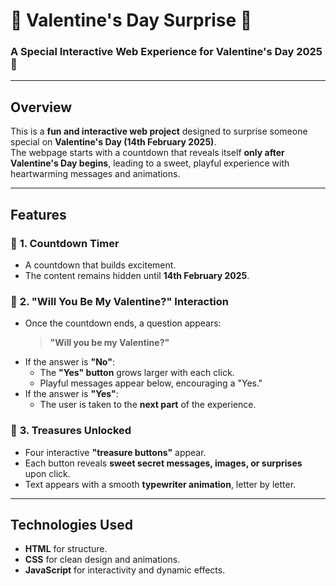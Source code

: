 # 💖 **Valentine's Day Surprise** 💖  

### A Special Interactive Web Experience for Valentine's Day 2025 🌹  

---

## **Overview**  

This is a **fun and interactive web project** designed to surprise someone special on **Valentine's Day (14th February 2025)**.  
The webpage starts with a countdown that reveals itself **only after Valentine's Day begins**, leading to a sweet, playful experience with heartwarming messages and animations.  

---

## **Features**  

### 🎯 **1. Countdown Timer**  
- A countdown that builds excitement.  
- The content remains hidden until **14th February 2025**.  

### 💌 **2. "Will You Be My Valentine?" Interaction**  
- Once the countdown ends, a question appears:  
   > **"Will you be my Valentine?"**  
- If the answer is **"No"**:  
  - The **"Yes" button** grows larger with each click.  
  - Playful messages appear below, encouraging a "Yes."  
- If the answer is **"Yes"**:  
  - The user is taken to the **next part** of the experience.  

### 🎁 **3. Treasures Unlocked**  
- Four interactive **"treasure buttons"** appear.  
- Each button reveals **sweet secret messages, images, or surprises** upon click.  
- Text appears with a smooth **typewriter animation**, letter by letter.  

---

## **Technologies Used**  

- **HTML** for structure.  
- **CSS** for clean design and animations.  
- **JavaScript** for interactivity and dynamic effects.  
